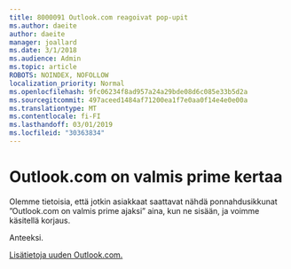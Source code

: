 ```yaml
---
title: 8000091 Outlook.com reagoivat pop-upit
ms.author: daeite
author: daeite
manager: joallard
ms.date: 3/1/2018
ms.audience: Admin
ms.topic: article
ROBOTS: NOINDEX, NOFOLLOW
localization_priority: Normal
ms.openlocfilehash: 9fc06234f8ad957a24a29bde08d6c085e33b5d2a
ms.sourcegitcommit: 497aceed1484af71200ea1f7e0aa0f14e4e0e00a
ms.translationtype: MT
ms.contentlocale: fi-FI
ms.lasthandoff: 03/01/2019
ms.locfileid: "30363834"
---
```

# <a name="outlookcom-is-ready-for-prime-time"></a>Outlook.com on valmis prime kertaa

Olemme tietoisia, että jotkin asiakkaat saattavat nähdä ponnahdusikkunat ”Outlook.com on valmis prime ajaksi” aina, kun ne sisään, ja voimme käsitellä korjaus.

Anteeksi.

[Lisätietoja uuden Outlook.com.](https://go.microsoft.com/fwlink/p/?linkid=2001300)